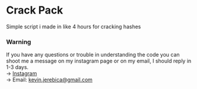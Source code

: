# Crack Pack
Simple script i made in like 4 hours for cracking hashes

### Warning 
If you have any questions or trouble in understanding the code you can shoot me a message on my instagram page or on my email, I should reply in 1-3 days.<br>
 -> <a href="https://instagram.com/kevinj____">Instagram</a><br>
 -> Email: kevin.jerebica@gmail.com<br>
